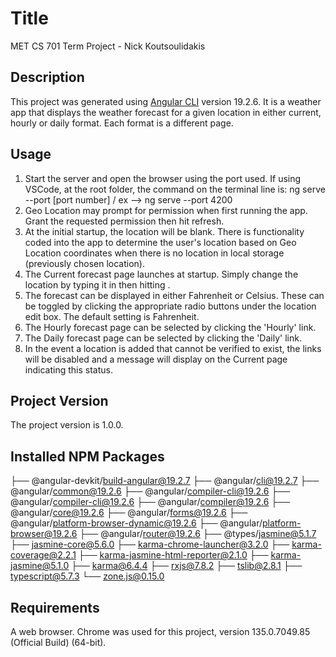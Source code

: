 # Title 
 MET CS 701 Term Project - Nick Koutsoulidakis
 
## Description
 This project was generated using [Angular CLI](https://github.com/angular/angular-cli) version 19.2.6. It is a weather app that displays 
the weather forecast for a given location in either current, hourly or daily format. Each format is a different page.

## Usage
 1) Start the server and open the browser using the port used. If using VSCode, at the root folder, the command on 
    the terminal line is: ng serve --port [port number] / ex --> ng serve --port 4200 
 2) Geo Location may prompt for permission when first running the app. Grant the requested permission then hit refresh.
 3) At the initial startup, the location will be blank. There is functionality coded into the app to determine the user's location based on Geo Location
    coordinates when there is no location in local storage (previously chosen location). 
 4) The Current forecast page launches at startup. Simply change the location by typing it in then hitting <enter>.
 5) The forecast can be displayed in either Fahrenheit or Celsius. These can be toggled by clicking the appropriate radio buttons
  under the location edit box. The default setting is Fahrenheit.
 6) The Hourly forecast page can be selected by clicking the 'Hourly' link.
 7) The Daily forecast page can be selected by clicking the 'Daily' link.
 8) In the event a location is added that cannot be verified to exist, the links will be disabled and a message will display on the Current page 
    indicating this status.

## Project Version
 The project version is 1.0.0.

## Installed NPM Packages

├── @angular-devkit/build-angular@19.2.7
├── @angular/cli@19.2.7
├── @angular/common@19.2.6
├── @angular/compiler-cli@19.2.6
├── @angular/compiler-cli@19.2.6
├── @angular/compiler@19.2.6
├── @angular/core@19.2.6
├── @angular/forms@19.2.6
├── @angular/platform-browser-dynamic@19.2.6
├── @angular/platform-browser@19.2.6
├── @angular/router@19.2.6
├── @types/jasmine@5.1.7
├── jasmine-core@5.6.0
├── karma-chrome-launcher@3.2.0
├── karma-coverage@2.2.1
├── karma-jasmine-html-reporter@2.1.0
├── karma-jasmine@5.1.0
├── karma@6.4.4
├── rxjs@7.8.2
├── tslib@2.8.1
├── typescript@5.7.3
└── zone.js@0.15.0

## Requirements
 A web browser. Chrome was used for this project, version 135.0.7049.85 (Official Build) (64-bit).

